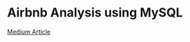 # Airbnb Analysis using MySQL 

[Medium Article](https://medium.com/learning-data/an-exploratory-data-analysis-using-mysql-to-find-the-perfect-airbnb-1aaba2b02b9b)

